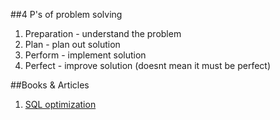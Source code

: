##4 P's of problem solving

1. Preparation - understand the problem
2. Plan - plan out solution
3. Perform - implement solution 
4. Perfect - improve solution (doesnt mean it must be perfect)


##Books & Articles

1. [SQL optimization](https://www.red-gate.com/library/sql-server-execution-plans-2nd-edition)
